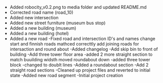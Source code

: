 - Added robocity_v0.2.png to media folder and updated README.md
- Corrected road name (road_10)
- Added new intersection
- Added new street furniture (museum bus stop)
- Added a new building (museum)
- Added a new building (hotel)
- Added a new road
-Fixed road and intersection ID's and names change start and finnish roads mathced correcttly add joining roads for intersaction and round about
-Added changelog
-Add skip bin to front of building
-Add three tower floor area
-added 2 more straight section to match buuilding widsth moved roundabout down
-added three tower block
-changed to doublt lines
-Added a roundabout section
-Add 2 straight road sections
-Cleaned up project files and reverted to initial state
-Added new road segment
-Initial project creation
